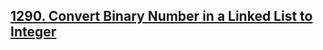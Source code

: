 ## <a href="https://leetcode.com/problems/convert-binary-number-in-a-linked-list-to-integer/">1290. Convert Binary Number in a Linked List to Integer</a>
